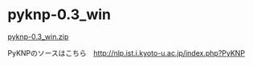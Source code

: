 # pyknp-0.3_win

[pyknp-0.3_win.zip](https://github.com/ono0708/pyknp-0.3_win/raw/master/pyknp-0.3_win.zip)

PyKNPのソースはこちら　http://nlp.ist.i.kyoto-u.ac.jp/index.php?PyKNP
